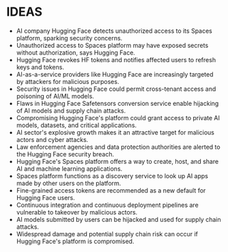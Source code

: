 # IDEAS
* AI company Hugging Face detects unauthorized access to its Spaces platform, sparking security concerns.
* Unauthorized access to Spaces platform may have exposed secrets without authorization, says Hugging Face.
* Hugging Face revokes HF tokens and notifies affected users to refresh keys and tokens.
* AI-as-a-service providers like Hugging Face are increasingly targeted by attackers for malicious purposes.
* Security issues in Hugging Face could permit cross-tenant access and poisoning of AI/ML models.
* Flaws in Hugging Face Safetensors conversion service enable hijacking of AI models and supply chain attacks.
* Compromising Hugging Face's platform could grant access to private AI models, datasets, and critical applications.
* AI sector's explosive growth makes it an attractive target for malicious actors and cyber attacks.
* Law enforcement agencies and data protection authorities are alerted to the Hugging Face security breach.
* Hugging Face's Spaces platform offers a way to create, host, and share AI and machine learning applications.
* Spaces platform functions as a discovery service to look up AI apps made by other users on the platform.
* Fine-grained access tokens are recommended as a new default for Hugging Face users.
* Continuous integration and continuous deployment pipelines are vulnerable to takeover by malicious actors.
* AI models submitted by users can be hijacked and used for supply chain attacks.
* Widespread damage and potential supply chain risk can occur if Hugging Face's platform is compromised.
